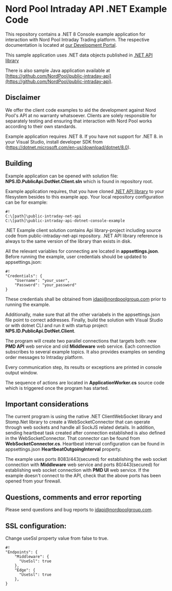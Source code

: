 # Nord Pool Intraday API .NET Example Code #

This repository contains a .NET 8 Console example application for interaction with Nord Pool Intraday Trading platform. The respective documentation is located at [our Development Portal](https://developers.nordpoolgroup.com/v1.0/docs/id-introduction). 

This sample application uses .NET data objects published in [.NET API library](https://github.com/NordPool/public-intraday-net-api)

There is also sample Java application available at [https://github.com/NordPool/public-intraday-api](https://github.com/NordPool/public-intraday-api). 

## Disclaimer ##

We offer the client code examples to aid the development against Nord Pool's API at no warranty whatsoever. Clients are solely responsible for separately testing and ensuring that interaction with Nord Pool works according to their own standards.

Example application requires .NET 8. If you have not support for .NET 8. in your Visual Studio, install developer SDK from (https://dotnet.microsoft.com/en-us/download/dotnet/8.0).


## Building ##

Example application can be opened with solution file: **NPS.ID.PublicApi.DotNet.Client.sln** which is found in repository root.

Example application requires, that you have cloned [.NET API library](https://github.com/NordPool/public-intraday-net-api) to your filesystem besides to this example app. Your local repository configuration can be for example:
```
#!
C:\[path]\public-intraday-net-api
C:\[path]\public-intraday-api-dotnet-console-example
```

.NET Example client solution contains Api library-project including source code from public-intraday-net-api repository. .NET API library reference is always to the same version of the library than exists in disk.

All the relevant variables for connecting are located in **appsettings.json**. Before running the example, user credentials should be updated to appsettings.json:
```
#!
"Credentials": {
    "Username": "your_user",
    "Password": "your_password"
}
```
These credentials shall be obtained from [idapi@nordpoolgroup.com](mailto:idapi@nordpoolgroup.com) prior to running the example.

Additionally, make sure that all the other variabels in the appsettings.json file point to correct addresses.
Finally, build the solution with Visual Studio or with dotnet CLI and run it with startup project: **NPS.ID.PublicApi.DotNet.Client**.

The program will create two parallel connections that targets both: new **PMD API** web service and old **Middleware** web service. 
Each connection subscribes to several example topics. It also provides examples on sending order messages to Intraday platform.

Every communication step, its results or exceptions are printed in console output window.

The sequence of actions are located in **ApplicationWorker.cs** source code which is triggered once the program has started.

## Important considerations ##

The current program is using the native .NET ClientWebSocket library and Stomp.Net library to create a WebSocketConnector that can operate through web sockets and handle all SockJS related details. In addition, sending heartbeat task created after connection established is also defined in the WebSocketConnector. That connector can be found from **WebSocketConnector.cs**. 
Heartbeat interval configuration can be found in appsettings.json **HeartbeatOutgoingInterval** property.

The example uses ports 8083/443(secured) for establishing the web socket connection with **Middleware** web service and ports 80/443(secured) for establishing web socket connection with **PMD UI** web service. 
If the example doesn't connect to the API, check that the above ports has been opened from your firewall.

## Questions, comments and error reporting ##

Please send questions and bug reports to [idapi@nordpoolgroup.com](mailto:idapi@nordpoolgroup.com).

## SSL configuration: 

Change  useSsl property value from false to true.
```
#!
"Endpoints": {
    "Middleware": {
      "UseSsl": true
    },
    "Edge": {
      "UseSsl": true
    },
}
```
